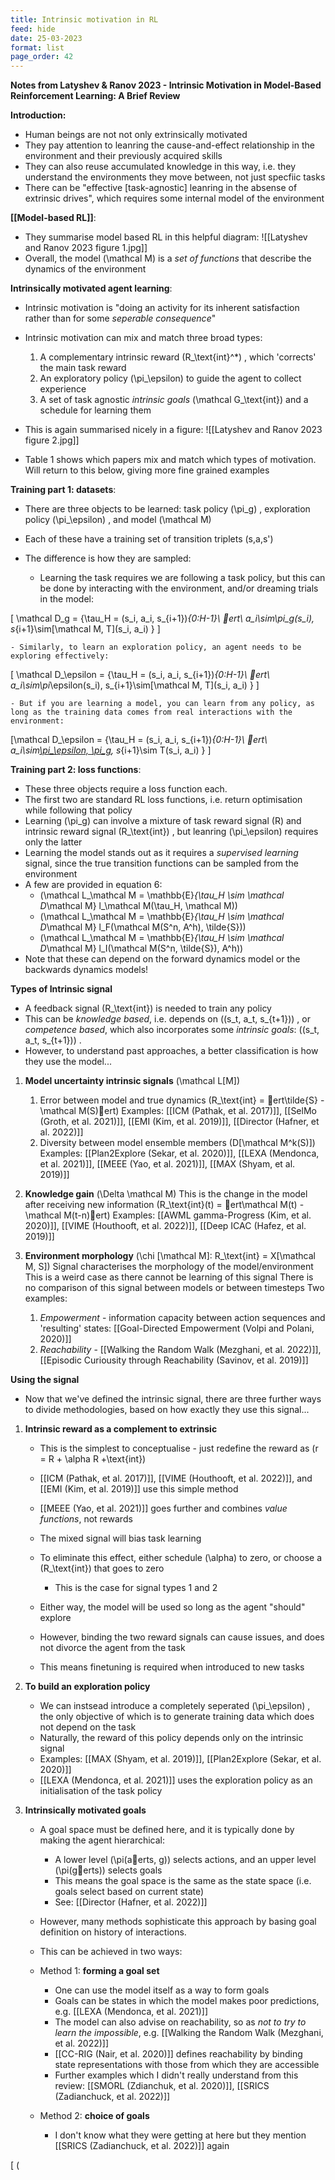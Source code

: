 ```yaml
---
title: Intrinsic motivation in RL
feed: hide
date: 25-03-2023
format: list
page_order: 42
---
```



**Notes from Latyshev & Ranov 2023 - Intrinsic Motivation in Model-Based Reinforcement Learning: A Brief Review**

**Introduction:**
- Human beings are not not only extrinsically motivated
- They pay attention to leanring the cause-and-effect relationship in the environment and their previously acquired skills
- They can also reuse accumulated knowledge in this way, i.e. they understand the environments they move between, not just specfiic tasks
- There can be "effective \[task-agnostic\] leanring in the absense of extrinsic drives", which requires some internal model of the environment

**[[Model-based RL]]**:
- They summarise model based RL in this helpful diagram:
![[Latyshev and Ranov 2023 figure 1.jpg]]
- Overall, the model  \(\mathcal M\)  is a *set of functions* that describe the dynamics of the environment

**Intrinsically motivated agent learning**:
- Intrinsic motivation is "doing an activity for its inherent satisfaction rather than for some *seperable consequence*"
- Intrinsic motivation can mix and match three broad types:
	1. A complementary intrinsic reward  \(R_\text{int}^*\) , which 'corrects' the main task reward
	2. An exploratory policy  \(\pi_\epsilon\)  to guide the agent to collect experience
	3. A set of task agnostic *intrinsic goals*  \(\mathcal G_\text{int}\)  and a schedule for learning them
- This is again summarised nicely in a figure: ![[Latyshev and Ranov 2023 figure 2.jpg]]

- Table 1 shows which papers mix and match which types of motivation. Will return to this below, giving more fine grained examples

**Training part 1: datasets**:
- There are three objects to be learned: task policy  \(\pi_g\) , exploration policy  \(\pi_\epsilon\) , and model  \(\mathcal M\) 
- Each of these have a training set of transition triplets (s,a,s')
- The difference is how they are sampled:

	- Learning the task requires we are following a task policy, but this can be done by interacting with the environment, and/or dreaming trials in the model:

\[
	\mathcal D_g = \{\tau_H = (s_i, a_i, s_{i+1})_{0:H-1}\ ert\ a_i\sim\pi_g(s_i), s_{i+1}\sim[\mathcal M, T](s_i, a_i) \}
	\]


	- Similarly, to learn an exploration policy, an agent needs to be exploring effectively:

\[
	\mathcal D_\epsilon = \{\tau_H = (s_i, a_i, s_{i+1})_{0:H-1}\ ert\ a_i\sim\pi_\epsilon(s_i), s_{i+1}\sim[\mathcal M, T](s_i, a_i) \}
	\]


	- But if you are learning a model, you can learn from any policy, as long as the training data comes from real interactions with the environment: 

\[\mathcal D_\epsilon = \{\tau_H = (s_i, a_i, s_{i+1})_{0:H-1}\ ert\ a_i\sim[\pi_\epsilon, \pi_g](s_i), s_{i+1}\sim T(s_i, a_i) \}
	\]



**Training part 2: loss functions**:
- These three objects require a loss function each.
- The first two are standard RL loss functions, i.e. return optimisation while following that policy
- Learning  \(\pi_g\)  can involve a mixture of task reward signal  \(R\)  and intrinsic reward signal  \(R_\text{int}\) , but leanring  \(\pi_\epsilon\)  requires only the latter
- Learning the model stands out as it requires a *supervised learning* signal, since the true transition functions can be sampled from the environment
- A few are provided in equation 6:
	-  \(\mathcal L_\mathcal M = \mathbb{E}_{\tau_H \sim \mathcal D_\mathcal M} l_\mathcal M(\tau_H, \mathcal M)\) 
	-  \(\mathcal L_\mathcal M = \mathbb{E}_{\tau_H \sim \mathcal D_\mathcal M} l_F(\mathcal M(S^n, A^h), \tilde{S})\) 
	-  \(\mathcal L_\mathcal M = \mathbb{E}_{\tau_H \sim \mathcal D_\mathcal M} l_I(\mathcal M(S^n, \tilde{S}), A^h)\) 
- Note that these can depend on the forward dynamics model or the backwards dynamics models!




**Types of Intrinsic signal**
- A feedback signal  \(R_\text{int}\)  is needed to train any policy
- This can be *knowledge based*, i.e. depends on  \((s_t, a_t, s_{t+1})\) , or *competence based*, which also incorporates some *intrinsic goals*:  \((s_t, a_t, s_{t+1})\) .
- However, to understand past approaches, a better classification is how they use the model...

1. **Model uncertainty intrinsic signals**  \(\mathcal L[M]\) 
	1. Error between model and true dynamics  \(R_\text{int} = ert\tilde{S} - \mathcal M(S)ert\) 
			Examples: [[ICM (Pathak, et al. 2017)]], [[SelMo (Groth, et al. 2021)]], [[EMI (Kim, et al. 2019)]], [[Director (Hafner, et al. 2022)]]
	2. Diversity between model ensemble members  \(D[\mathcal M^k(S)]\) 
			Examples: [[Plan2Explore (Sekar, et al. 2020)]], [[LEXA (Mendonca, et al. 2021)]], [[MEEE (Yao, et al. 2021)]], [[MAX (Shyam, et al. 2019)]]

2. **Knowledge gain**  \(\Delta \mathcal M\) 
	This is the change in the model after receiving new information  \(R_\text{int}(t) = ert\mathcal M(t) - \mathcal M(t-n)ert\) 
			Examples: [[AWML gamma-Progress (Kim, et al. 2020)]], [[VIME (Houthooft, et al. 2022)]], [[Deep ICAC (Hafez, et al. 2019)]]

3. **Environment morphology**  \(\chi [\mathcal M]: R_\text{int} = X[\mathcal M, S]\) 
	Signal characterises the morphology of the model/environment
	This is a weird case as there cannot be learning of this signal
	There is no comparison of this signal between models or between timesteps
	Two examples:
	1. *Empowerment* - information capacity between action sequences and 'resulting' states: [[Goal-Directed Empowerment (Volpi and Polani, 2020)]]
	2. *Reachability* - [[Walking the Random Walk (Mezghani, et al. 2022)]], [[Episodic Curiousity through Reachability (Savinov, et al. 2019)]]




**Using the signal**
- Now that we've defined the intrinsic signal, there are three further ways to divide methodologies, based on how exactly they use this signal...

1. **Intrinsic reward as a complement to extrinsic**
	- This is the simplest to conceptualise - just redefine the reward as  \(r = R + \alpha R +\text{int}\) 
	- [[ICM (Pathak, et al. 2017)]], [[VIME (Houthooft, et al. 2022)]], and [[EMI (Kim, et al. 2019)]] use this simple method
	- [[MEEE (Yao, et al. 2021)]] goes further and combines *value functions*, not rewards
	
	- The mixed signal will bias task learning
	- To eliminate this effect, either schedule  \(\alpha\)  to zero, or choose a  \(R_\text{int}\)  that goes to zero
		- This is the case for signal types 1 and 2
	
	- Either way, the model will be used so long as the agent "should" explore
	
	- However, binding the two reward signals can cause issues, and does not divorce the agent from the task
	- This means finetuning is required when introduced to new tasks

2. **To build an exploration policy**
	- We can instsead introduce a completely seperated  \(\pi_\epsilon\) , the only objective of which is to generate training data which does not depend on the task
	- Naturally, the reward of this policy depends only on the intrinsic signal
	- Examples: [[MAX (Shyam, et al. 2019)]], [[Plan2Explore (Sekar, et al. 2020)]]
	- [[LEXA (Mendonca, et al. 2021)]] uses the exploration policy as an initialisation of the task policy

3. **Intrinsically motivated goals**
	- A goal space must be defined here, and it is typically done by making the agent hierarchical:
		- A lower level  \(\pi(aerts, g)\)  selects actions, and an upper level  \(\pi(gerts)\)  selects goals
		- This means the goal space is the same as the state space (i.e. goals select based on current state)
		- See: [[Director (Hafner, et al. 2022)]]
	
	- However, many methods sophisticate this approach by basing goal definition on history of interactions.
	- This can be achieved in two ways:
	
	- Method 1: **forming a goal set**
		- One can use the model itself as a way to form goals
		- Goals can be states in which the model makes poor predictions, e.g. [[LEXA (Mendonca, et al. 2021)]] 
		- The model can also advise on reachability, so as *not to try to learn the impossible*, e.g. [[Walking the Random Walk (Mezghani, et al. 2022)]]
		- [[CC-RIG (Nair, et al. 2020)]] defines reachability by binding state representations with those from which they are accessible
		- Further examples which I didn't really understand from this review: [[SMORL (Zdianchuk, et al. 2020)]], [[SRICS (Zadianchuck, et al. 2022)]]
	
	- Method 2: **choice of goals**
		- I don't know what they were getting at here but they mention [[SRICS (Zadianchuck, et al. 2022)]] again

\[ \(